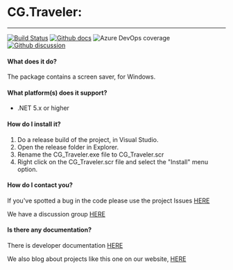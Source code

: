 # CG.Traveler: 
---
[![Build Status](https://dev.azure.com/codegator/CG.Traveler/_apis/build/status/CodeGator.CG.Traveler?branchName=main)](https://dev.azure.com/codegator/CG.Traveler/_build/latest?definitionId=78&branchName=main)
[![Github docs](https://img.shields.io/static/v1?label=Documentation&message=online&color=blue)](https://codegator.github.io/CG.Traveler/index.html)
![Azure DevOps coverage](https://img.shields.io/azure-devops/coverage/codegator/CG.Traveler/78)
[![Github discussion](https://img.shields.io/badge/Discussion-online-blue)](https://github.com/CodeGator/CG.Traveler/discussions)

#### What does it do?
The package contains a screen saver, for Windows. 

#### What platform(s) does it support?
* .NET 5.x or higher

#### How do I install it?
1. Do a release build of the project, in Visual Studio.
2. Open the release folder in Explorer.
3. Rename the CG_Traveler.exe file to CG_Traveler.scr
4. Right click on the CG_Traveler.scr file and select the "Install" menu option.

#### How do I contact you?
If you've spotted a bug in the code please use the project Issues [HERE](https://github.com/CodeGator/CG.Traveler/issues)

We have a discussion group [HERE](https://github.com/CodeGator/CG.Traveler/discussions)

#### Is there any documentation?
There is developer documentation [HERE](https://codegator.github.io/CG.Traveler/)

We also blog about projects like this one on our website, [HERE](http://www.codegator.com)


